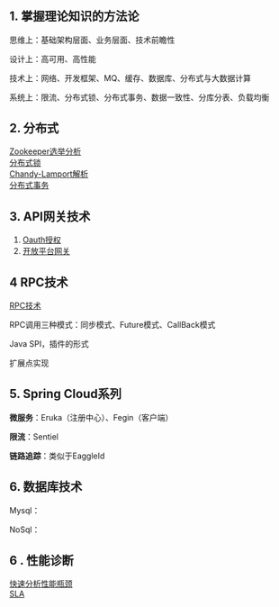 # 





## 1. 掌握理论知识的方法论

思维上：基础架构层面、业务层面、技术前瞻性

设计上：高可用、高性能

技术上：网络、开发框架、MQ、缓存、数据库、分布式与大数据计算

系统上：限流、分布式锁、分布式事务、数据一致性、分库分表、负载均衡

## 2. 分布式

   [Zookeeper选举分析](https://www.cnblogs.com/longxok/p/8951867.html)  <br>
   [分布式锁 ](https://juejin.im/post/5bbb0d8df265da0abd3533a5)  <br>
   [Chandy-Lamport解析](https://yq.aliyun.com/articles/688764) <br>
   [分布式事务]() <br>

## 3. API网关技术   

1. [Oauth授权](https://www.cnblogs.com/CKExp/p/15938916.html)
3. [开放平台网关](https://tech.meituan.com/2021/05/20/shepherd-api-gateway.html)

## 4 RPC技术

 [RPC技术](https://github.com/yyb345/notes/tree/master/rpc-spring-starter-main)

RPC调用三种模式：同步模式、Future模式、CallBack模式

Java SPI，插件的形式

扩展点实现

## 5. Spring Cloud系列 

**微服务**：Eruka（注册中心）、Fegin（客户端）

**限流**：Sentiel

**链路追踪**：类似于EaggleId



## 6. 数据库技术

Mysql：

NoSql：

## 6 .  性能诊断

[快速分析性能瓶颈](https://www.infoq.cn/article/iSTZ0XT4vyM6XXTx1Fx1) <br>
[SLA](https://darrykinger.com/index.php/archives/59/) <br>